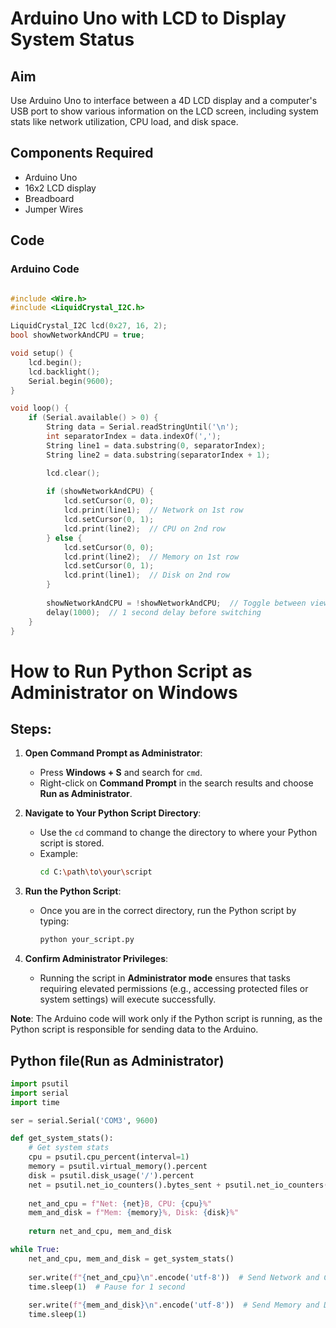 #  Arduino Uno with LCD to Display System Status 

## Aim
Use Arduino Uno to interface between a 4D LCD display and a computer's USB port to show various information on the LCD screen, including system stats like network utilization, CPU load, and disk space.

## Components Required
- Arduino Uno
- 16x2 LCD display
- Breadboard
- Jumper Wires

## Code

### Arduino Code

```cpp

#include <Wire.h>
#include <LiquidCrystal_I2C.h>

LiquidCrystal_I2C lcd(0x27, 16, 2);
bool showNetworkAndCPU = true;

void setup() {
    lcd.begin();
    lcd.backlight();
    Serial.begin(9600);
}

void loop() {
    if (Serial.available() > 0) {
        String data = Serial.readStringUntil('\n');
        int separatorIndex = data.indexOf(',');
        String line1 = data.substring(0, separatorIndex);
        String line2 = data.substring(separatorIndex + 1);

        lcd.clear();
        
        if (showNetworkAndCPU) {
            lcd.setCursor(0, 0);
            lcd.print(line1);  // Network on 1st row
            lcd.setCursor(0, 1);
            lcd.print(line2);  // CPU on 2nd row
        } else {
            lcd.setCursor(0, 0);
            lcd.print(line2);  // Memory on 1st row
            lcd.setCursor(0, 1);
            lcd.print(line1);  // Disk on 2nd row
        }
        
        showNetworkAndCPU = !showNetworkAndCPU;  // Toggle between views
        delay(1000);  // 1 second delay before switching
    }
}
```
# How to Run Python Script as Administrator on Windows

## Steps:

1. **Open Command Prompt as Administrator**:
   - Press **Windows + S** and search for `cmd`.
   - Right-click on **Command Prompt** in the search results and choose **Run as Administrator**.

2. **Navigate to Your Python Script Directory**:
   - Use the `cd` command to change the directory to where your Python script is stored.
   - Example:
     ```bash
     cd C:\path\to\your\script
     ```

3. **Run the Python Script**:
   - Once you are in the correct directory, run the Python script by typing:
     ```bash
     python your_script.py
     ```

4. **Confirm Administrator Privileges**:
   - Running the script in **Administrator mode** ensures that tasks requiring elevated permissions (e.g., accessing protected files or system settings) will execute successfully.

**Note**: The Arduino code will work only if the Python script is running, as the Python script is responsible for sending data to the Arduino.
   
## Python file(Run as Administrator)
```python
import psutil
import serial
import time

ser = serial.Serial('COM3', 9600)

def get_system_stats():
    # Get system stats
    cpu = psutil.cpu_percent(interval=1)
    memory = psutil.virtual_memory().percent
    disk = psutil.disk_usage('/').percent
    net = psutil.net_io_counters().bytes_sent + psutil.net_io_counters().bytes_recv
    
    net_and_cpu = f"Net: {net}B, CPU: {cpu}%"
    mem_and_disk = f"Mem: {memory}%, Disk: {disk}%"
    
    return net_and_cpu, mem_and_disk

while True:
    net_and_cpu, mem_and_disk = get_system_stats()
    
    ser.write(f"{net_and_cpu}\n".encode('utf-8'))  # Send Network and CPU data
    time.sleep(1)  # Pause for 1 second
    
    ser.write(f"{mem_and_disk}\n".encode('utf-8'))  # Send Memory and Disk data
    time.sleep(1)
```
